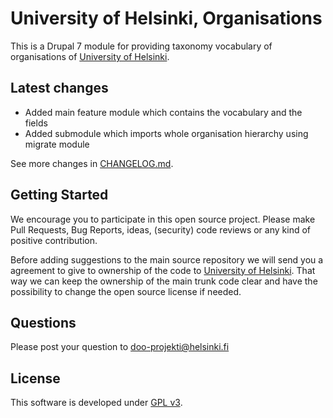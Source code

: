 # University of Helsinki, Organisations

This is a Drupal 7 module for providing taxonomy vocabulary of organisations of [University of Helsinki](http://www.helsinki.fi).

## Latest changes
* Added main feature module which contains the vocabulary and the fields
* Added submodule which imports whole organisation hierarchy using migrate module

See more changes in [CHANGELOG.md](CHANGELOG.md).

## Getting Started
We encourage you to participate in this open source project. Please make Pull
Requests, Bug Reports, ideas, (security) code reviews or any kind of positive
contribution.

Before adding suggestions to the main source repository we will send you a
agreement to give to ownership of the code to [University of Helsinki](http://www.helsinki.fi).
That way we can keep the ownership of the main trunk code clear and have the
possibility to change the open source license if needed.

## Questions
Please post your question to doo-projekti@helsinki.fi

## License
This software is developed under [GPL v3](LICENSE.txt).
